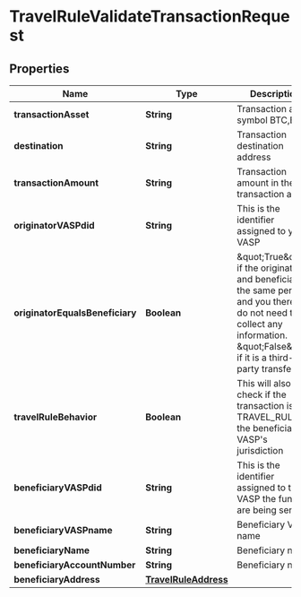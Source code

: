 

# TravelRuleValidateTransactionRequest


## Properties

| Name | Type | Description | Notes |
|------------ | ------------- | ------------- | -------------|
|**transactionAsset** | **String** | Transaction asset symbol BTC,ETH) |  |
|**destination** | **String** | Transaction destination address |  |
|**transactionAmount** | **String** | Transaction amount in the transaction asset |  |
|**originatorVASPdid** | **String** | This is the identifier assigned to your VASP |  |
|**originatorEqualsBeneficiary** | **Boolean** | \&quot;True\&quot; if the originator and beneficiary is the same person and you therefore do not need to collect any information. \&quot;False\&quot; if it is a third-party transfer. |  |
|**travelRuleBehavior** | **Boolean** | This will also check if the transaction is a TRAVEL_RULE in the beneficiary VASP&#39;s jurisdiction |  [optional] |
|**beneficiaryVASPdid** | **String** | This is the identifier assigned to the VASP the funds are being sent to |  [optional] |
|**beneficiaryVASPname** | **String** | Beneficiary VASP name |  [optional] |
|**beneficiaryName** | **String** | Beneficiary  name |  [optional] |
|**beneficiaryAccountNumber** | **String** | Beneficiary  name |  [optional] |
|**beneficiaryAddress** | [**TravelRuleAddress**](TravelRuleAddress.md) |  |  [optional] |



